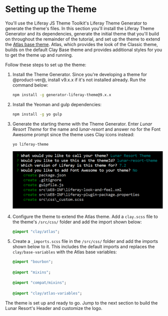 # Setting up the Theme

You'll use the Liferay JS Theme Toolkit's Liferay Theme Generator to generate 
the theme's files. In this section you'll install the Liferay Theme Generator 
and its dependencies, generate the initial theme that you'll build on throughout 
the remainder of the tutorial, and set up the theme to extend the 
[Atlas base theme](/docs/7-2/frameworks/-/knowledge_base/f/customizing-atlas-and-clay-base-themes). 
Atlas, which provides the look of the Classic theme, builds on the default Clay 
Base theme and provides additional styles for you to get the theme up and 
running. 

Follow these steps to set up the theme:

1.  Install the Theme Generator. Since you're developing a theme for 
    @product-ver@, install v9.x.x if it's not installed already. Run the command 
    below:

    ```bash    
    npm install -g generator-liferay-theme@9.x.x
    ```

2.  Install the Yeoman and gulp dependencies:

    ```bash
    npm install -g yo gulp
    ```
    
3.  Generate the starting theme with the Theme Generator. Enter 
    *Lunar Resort Theme* for the name and *lunar-resort* and answer no for the 
    Font Awesome prompt since the theme uses Clay icons instead:

    ```bash
    yo liferay-theme
    ```

    ![Figure 1: Answer no for the Font Awesome Prompt](../../images/theme-tutorial-yeoman-prompt.png)

4.  Configure the theme to extend the Atlas theme. Add a `clay.scss` file to the 
    theme's `/src/css/` folder and add the import shown below:
    
    ```sass
    @import "clay/atlas";
    ```
    
5.  Create a `_imports.scss` file in the `/src/css/` folder and add the imports 
    shown below to it. This includes the default imports and replaces the 
    `clay/base-variables` with the Atlas base variables:

    ```sass
    @import "bourbon";

    @import "mixins";

    @import "compat/mixins";

    @import "clay/atlas-variables";
    ```

The theme is set up and ready to go. Jump to the next section to build the Lunar 
Resort's Header and customize the logo. 